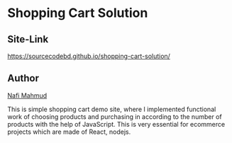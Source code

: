# Shopping Cart Solution

## Site-Link
https://sourcecodebd.github.io/shopping-cart-solution/

## Author 
[Nafi Mahmud][author]

[author]: https://sourcecodebd.github.io/nafi.com/
This is simple shopping cart demo site, where I implemented functional work of choosing products and purchasing in according to the number of products with the help of JavaScript. This is very essential for ecommerce projects which are made of React, nodejs.
